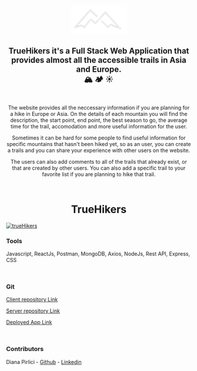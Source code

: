 <p align="center" dir="auto">
<a rel="noopener noreferrer" href="https://ihikers.netlify.app/" target="_blank">
<img src="src/images/mountainLogo.png" width="150px"></a></p>
<h2 align="center" dir="auto">TrueHikers it's a Full Stack Web Application that provides almost all the accessible trails in Asia and Europe.<br>🏔️ 🏕️ ☀️</h2>

<br>

<p align="center" dir="auto">
The website provides all the neccessary information if you are planning for a hike in Europe or Asia. On the details of each mountain you will find the description, the start point, end point, the best season to go, the average time for the trail, accomodation and more useful information for the user.</p>

<p align="center" dir="auto">
Sometimes it can be hard for some people to find useful information for specific mountains that hasn't been hiked yet, so as an user, you can create a trails and you can share your experience with other users on the website.</p>

<p align="center" dir="auto">
The users can also add comments to all of the trails that already exist, or that are created by other users. You can also add a specific trail to your favorite list if you are planning to hike that trail.</p>



<br><h1 align="center" dir="auto"><strong>TrueHikers</strong></h1>


<a href="https://ihikers.netlify.app/" target="_blank">
<img src="./src/images/home_pagee.png" alt="trueHikers"/></a>

<br>


### Tools
Javascript, ReactJs, Postman, MongoDB, Axios, NodeJs, Rest API, Express, CSS

<br>

### Git


[Client repository Link](https://github.com/DianaMariaa98/Trail_Project_Client)

[Server repository Link](https://github.com/DianaMariaa98/Trail_Project_Server)

[Deployed App Link](https://ihikers.netlify.app/)

<br>

### Contributors


Diana Pirlici - [Github](https://github.com/DianaMariaa98) - [Linkedin](https://www.linkedin.com/in/diana-pirlici/)

